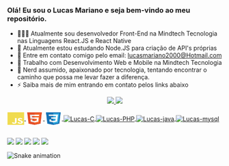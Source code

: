 ### Olá! Eu sou o Lucas Mariano e seja bem-vindo ao meu repositório.

- 👨🏽‍💻 Atualmente sou desenvolvedor Front-End na Mindtech Tecnologia nas Linguagens React.JS e React Native
- 📘 Atualmente estou estudando Node.JS para criação de API's próprias
- 📩 Entre em contato comigo pelo email: lucasmariano2000@Hotmail.com 
- 🤔 Trabalho com Desenvolvimento Web e Mobile na Mindtech Tecnologia
- 💬 Nerd assumido, apaixonado por tecnologia, tentando encontrar o caminho que possa me levar fazer a diferença.
- ⚡ Saiba mais de mim entrando em contato pelos links abaixo 

<div align="center">
  <a href="https://linktr.ee/lmariano1308">
  <img height="180em" src="https://github-readme-stats.vercel.app/api?username=lmariano1308&show_icons=true&theme=midnight-purple&include_all_commits=true&count_private=true"/>
  <img height="180em" src="https://github-readme-stats.vercel.app/api/top-langs/?username=lmariano1308&layout=compact&langs_count=7&theme=midnight-purple"/>
</div>

<div style="display: inline_block"><br>
  <img align="center" alt="Lucas-Js" height="30" width="40" src="https://raw.githubusercontent.com/devicons/devicon/master/icons/javascript/javascript-plain.svg">
  <img align="center" alt="Lucas-HTML" height="30" width="40" src="https://raw.githubusercontent.com/devicons/devicon/master/icons/html5/html5-original.svg">
  <img align="center" alt="Lucas-CSS" height="30" width="40" src="https://raw.githubusercontent.com/devicons/devicon/master/icons/css3/css3-original.svg">
  <img align="center" alt="Lucas-C" height="30" width="40" src="https://cdn.jsdelivr.net/gh/devicons/devicon/icons/c/c-original.svg">
  <img align="center" alt="Lucas-PHP" height="30" width="40" src="https://cdn.jsdelivr.net/gh/devicons/devicon/icons/php/php-original.svg">
  <img align="center" alt="Lucas-java" height="30" width="40" src="https://cdn.jsdelivr.net/gh/devicons/devicon/icons/java/java-original-wordmark.svg">
  <img align="center" alt="Lucas-mysql" height="30" width="40" src="https://cdn.jsdelivr.net/gh/devicons/devicon/icons/mysql/mysql-original-wordmark.svg">
</div>

 ##
 
 <div> 
  <a href="https://instagram.com/marianolucas_" target="_blank"><img src="https://img.shields.io/badge/-Instagram-%23E4405F?style=for-the-badge&logo=instagram&logoColor=white" target="_blank"></a>
 	<a href="https://www.twitch.tv/lucash4wk" target="_blank"><img src="https://img.shields.io/badge/Twitch-9146FF?style=for-the-badge&logo=twitch&logoColor=white" target="_blank"></a>
 <a href="https://discord.gg/d3fCDmcz" target="_blank"><img src="https://img.shields.io/badge/Discord-7289DA?style=for-the-badge&logo=discord&logoColor=white" target="_blank"></a> 
  <a href = "mailto:lucasmariano2000@hotmail.com"><img src="https://img.shields.io/badge/-Gmail-%23333?style=for-the-badge&logo=gmail&logoColor=white" target="_blank"></a>
  <a href="https://www.linkedin.com/feed/" target="_blank"><img src="https://img.shields.io/badge/-LinkedIn-%230077B5?style=for-the-badge&logo=linkedin&logoColor=white" target="_blank"></a>
  
  ![Snake animation](https://github.com/lmariano1308/lmariano1308/blob/output/github-contribution-grid-snake.svg)
